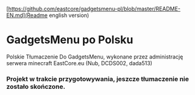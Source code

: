 [https://github.com/eastcore/gadgetsmenu-pl/blob/master/README-EN.md](Readme english version)
# GadgetsMenu po Polsku
Polskie Tłumaczenie Do GadgetsMenu, wykonane przez administrację serwera minecraft EastCore.eu (Nub, DCDS002, dada513)
### Projekt w trakcie przygotowywania, jeszcze tłumaczenie nie zostało skończone.
